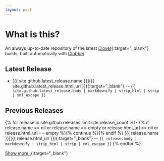 ```yaml
---
layout: post
---
```


# What is this?

An always up-to-date repository of the latest [Clover](https://clover-wiki.zetam.org){:target="_blank"} builds, built automatically with [Clobber](https://github.com/Dids/clobber).

## Latest Release

- [{{ site.github.latest_release.name }}]({{ site.github.latest_release.html_url }}){:target="_blank"} -- ```{{ site.github.latest_release.body | markdownify | strip_html | strip | xml_escape }}```

## Previous Releases

{% for release in site.github.releases limit:site.release_count %}- {% if release.name == nil or release.name == empty or release.html_url == nil or release.html_url == empty %}{% continue %}{% endif %} [{{ release.name }}]({{ release.html_url }}){:target="_blank"} -- ```{{ release.body | markdownify | strip_html | strip | xml_escape }}```
{% endfor %}

[Show more..](https://github.com/Dids/clover-builder/releases){:target="_blank"}
